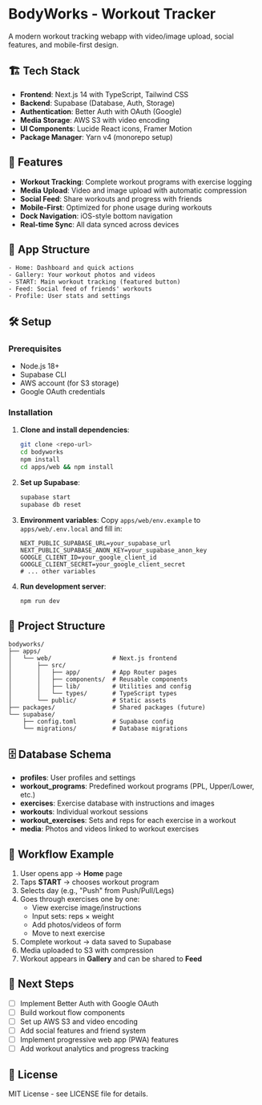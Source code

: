 # BodyWorks - Workout Tracker

A modern workout tracking webapp with video/image upload, social features, and mobile-first design.

## 🏗️ Tech Stack

- **Frontend**: Next.js 14 with TypeScript, Tailwind CSS
- **Backend**: Supabase (Database, Auth, Storage)
- **Authentication**: Better Auth with OAuth (Google)
- **Media Storage**: AWS S3 with video encoding
- **UI Components**: Lucide React icons, Framer Motion
- **Package Manager**: Yarn v4 (monorepo setup)

## 🚀 Features

- **Workout Tracking**: Complete workout programs with exercise logging
- **Media Upload**: Video and image upload with automatic compression
- **Social Feed**: Share workouts and progress with friends
- **Mobile-First**: Optimized for phone usage during workouts
- **Dock Navigation**: iOS-style bottom navigation
- **Real-time Sync**: All data synced across devices

## 📱 App Structure

```
- Home: Dashboard and quick actions
- Gallery: Your workout photos and videos
- START: Main workout tracking (featured button)
- Feed: Social feed of friends' workouts
- Profile: User stats and settings
```

## 🛠️ Setup

### Prerequisites

- Node.js 18+
- Supabase CLI
- AWS account (for S3 storage)
- Google OAuth credentials

### Installation

1. **Clone and install dependencies**:
   ```bash
   git clone <repo-url>
   cd bodyworks
   npm install
   cd apps/web && npm install
   ```

2. **Set up Supabase**:
   ```bash
   supabase start
   supabase db reset
   ```

3. **Environment variables**:
   Copy `apps/web/env.example` to `apps/web/.env.local` and fill in:
   ```env
   NEXT_PUBLIC_SUPABASE_URL=your_supabase_url
   NEXT_PUBLIC_SUPABASE_ANON_KEY=your_supabase_anon_key
   GOOGLE_CLIENT_ID=your_google_client_id
   GOOGLE_CLIENT_SECRET=your_google_client_secret
   # ... other variables
   ```

4. **Run development server**:
   ```bash
   npm run dev
   ```

## 📁 Project Structure

```
bodyworks/
├── apps/
│   └── web/                 # Next.js frontend
│       ├── src/
│       │   ├── app/         # App Router pages
│       │   ├── components/  # Reusable components
│       │   ├── lib/         # Utilities and config
│       │   └── types/       # TypeScript types
│       └── public/          # Static assets
├── packages/                # Shared packages (future)
└── supabase/
    ├── config.toml          # Supabase config
    └── migrations/          # Database migrations
```

## 🗄️ Database Schema

- **profiles**: User profiles and settings
- **workout_programs**: Predefined workout programs (PPL, Upper/Lower, etc.)
- **exercises**: Exercise database with instructions and images
- **workouts**: Individual workout sessions
- **workout_exercises**: Sets and reps for each exercise in a workout
- **media**: Photos and videos linked to workout exercises

## 🔄 Workflow Example

1. User opens app → **Home** page
2. Taps **START** → chooses workout program
3. Selects day (e.g., "Push" from Push/Pull/Legs)
4. Goes through exercises one by one:
   - View exercise image/instructions
   - Input sets: reps × weight
   - Add photos/videos of form
   - Move to next exercise
5. Complete workout → data saved to Supabase
6. Media uploaded to S3 with compression
7. Workout appears in **Gallery** and can be shared to **Feed**

## 🎯 Next Steps

- [ ] Implement Better Auth with Google OAuth
- [ ] Build workout flow components
- [ ] Set up AWS S3 and video encoding
- [ ] Add social features and friend system
- [ ] Implement progressive web app (PWA) features
- [ ] Add workout analytics and progress tracking

## 📄 License

MIT License - see LICENSE file for details.
